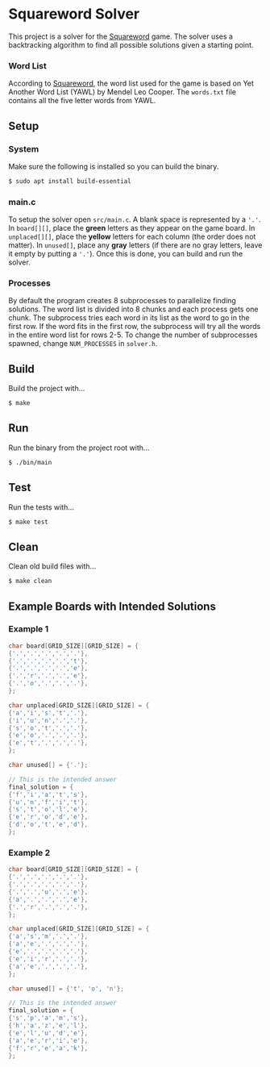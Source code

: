 # Squareword Solver

This project is a solver for the [Squareword](https://squareword.org/) game. The
solver uses a backtracking algorithm to find all possible solutions given a
starting point.

### Word List

According to [Squareword](https://squareword.org/), the word list used for the
game is based on Yet Another Word List (YAWL) by Mendel Leo Cooper. The
`words.txt` file contains all the five letter words from YAWL.

## Setup

### System

Make sure the following is installed so you can build the binary.

```bash
$ sudo apt install build-essential
```

### main.c

To setup the solver open `src/main.c`. A blank space is represented by a `'.'`.
In `board[][]`, place the **green** letters as they appear on the game board. In
`unplaced[][]`, place the **yellow** letters for each column (the order does not
matter). In `unused[]`, place any **gray** letters (if there are no gray letters,
leave it empty by putting a `'.'`). Once this is done, you can build and run the
solver.

### Processes

By default the program creates 8 subprocesses to parallelize finding solutions.
The word list is divided into 8 chunks and each process gets one chunk. The
subprocess tries each word in its list as the word to go in the first row. If the
word fits in the first row, the subprocess will try all the words in the entire
word list for rows 2-5. To change the number of subprocesses spawned, change
`NUM_PROCESSES` in `solver.h`.

## Build

Build the project with...

```bash
$ make
```

## Run

Run the binary from the project root with...

```bash
$ ./bin/main
```

## Test

Run the tests with...

```bash
$ make test
```

## Clean

Clean old build files with...

```bash
$ make clean
```

## Example Boards with Intended Solutions

### Example 1

```c
char board[GRID_SIZE][GRID_SIZE] = {
{'.','.','.','.','.'},
{'.','.','.','.','t'},
{'.','.','.','.','e'},
{'.','r','.','.','e'},
{'.','o','.','.','.'},
};

char unplaced[GRID_SIZE][GRID_SIZE] = {
{'a','i','s','t','.'},
{'i','u','n','.','.'},
{'s','o','t','.','.'},
{'e','o','.','.','.'},
{'e','t','.','.','.'},
};

char unused[] = {'.'};

// This is the intended answer
final_solution = {
{'f','i','a','t','s'},
{'u','n','f','i','t'},
{'s','t','o','l','e'},
{'e','r','o','d','e'},
{'d','o','t','e','d'},
};
```

### Example 2

```c
char board[GRID_SIZE][GRID_SIZE] = {
{'.','.','.','.','.'},
{'.','.','.','.','.'},
{'.','.','u','.','e'},
{'a','.','.','.','e'},
{'.','r','.','.','.'},
};

char unplaced[GRID_SIZE][GRID_SIZE] = {
{'a','s','m','.','.'},
{'a','e','.','.','.'},
{'e','.','.','.','.'},
{'e','i','r','.','.'},
{'a','e','.','.','.'},
};

char unused[] = {'t', 'o', 'n'};

// This is the intended answer
final_solution = {
{'s','p','a','m','s'},
{'h','a','z','e','l'},
{'e','l','u','d','e'},
{'a','e','r','i','e'},
{'f','r','e','a','k'},
};
```
